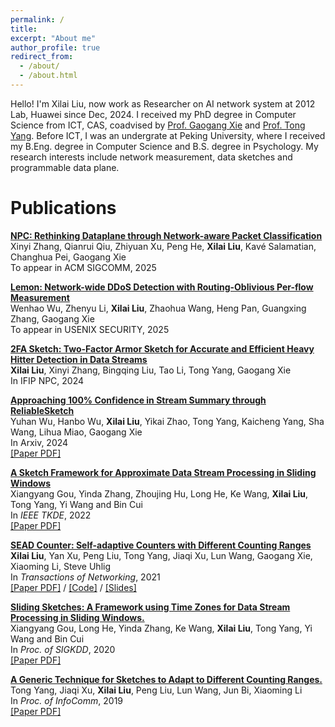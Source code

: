 ```yaml
---
permalink: /
title: 
excerpt: "About me"
author_profile: true
redirect_from: 
  - /about/
  - /about.html
---
```



Hello! I'm Xilai Liu, now work as Researcher on AI network system at 2012 Lab, Huawei since Dec, 2024. I received my PhD degree in Computer Science from ICT, CAS, coadvised by [Prof. Gaogang Xie](https://people.ucas.ac.cn/~_xie?language=en) and [Prof. Tong Yang](https://yangtonghome.github.io/). Before ICT, I was an undergrate at Peking University, where I received my B.Eng. degree in Computer Science and B.S. degree in Psychology. My research interests include network measurement, data sketches and programmable data plane.

Publications
======
[**NPC: Rethinking Dataplane through Network-aware Packet Classification**](https://liuxilai.github.io/) <br>
Xinyi Zhang, Qianrui Qiu, Zhiyuan Xu, Peng He, **Xilai Liu**, Kavé Salamatian, Changhua Pei, Gaogang Xie <br>
To appear in ACM SIGCOMM, 2025 <br>

[**Lemon: Network-wide DDoS Detection with Routing-Oblivious Per-flow Measurement**](https://liuxilai.github.io/) <br>
Wenhao Wu, Zhenyu Li, **Xilai Liu**, Zhaohua Wang, Heng Pan, Guangxing Zhang, Gaogang Xie <br>
To appear in USENIX SECURITY, 2025 <br>

[**2FA Sketch: Two-Factor Armor Sketch for Accurate and Efficient Heavy Hitter Detection in Data Streams**](https://liuxilai.github.io/) <br>
**Xilai Liu**, Xinyi Zhang, Bingqing Liu, Tao Li, Tong Yang, Gaogang Xie <br>
In IFIP NPC, 2024 <br>

[**Approaching 100% Confidence in Stream Summary through ReliableSketch**](https://liuxilai.github.io/) <br>
Yuhan Wu, Hanbo Wu, **Xilai Liu**, Yikai Zhao, Tong Yang, Kaicheng Yang, Sha Wang, Lihua Miao, Gaogang Xie <br>
In Arxiv, 2024 <br>
[\[Paper PDF\]](https://arxiv.org/abs/2406.00376) 

[**A Sketch Framework for Approximate Data Stream Processing in Sliding Windows**](https://ieeexplore.ieee.org/document/9713710/) <br>
Xiangyang Gou, Yinda Zhang, Zhoujing Hu, Long He, Ke Wang, **Xilai Liu**, Tong Yang, Yi Wang and Bin Cui <br>
In *IEEE TKDE*, 2022 <br>
[\[Paper PDF\]](https://yangtonghome.github.io/uploads/SlidingSketch_TKDE2022_final.pdf) 

[**SEAD Counter: Self-adaptive Counters with Different Counting Ranges**](https://ieeexplore.ieee.org/document/9537736) <br>
**Xilai Liu**, Yan Xu, Peng Liu,  Tong Yang, Jiaqi Xu, Lun Wang, Gaogang Xie, Xiaoming Li, Steve Uhlig <br>
In *Transactions of Networking*, 2021 <br>
[\[Paper PDF\]](https://yangtonghome.github.io/uploads/SEAD_Counter_Self-Adaptive_Counters_With_Different_Counting_Ranges.pdf)  /  [\[Code\]](https://github.com/SEADCounter/SEADCounter)  /  [\[Slides\]](https://liuxilai.github.io) <br>

[**Sliding Sketches: A Framework using Time Zones for Data Stream Processing in Sliding Windows.**](https://dl.acm.org/doi/10.1145/3394486.3403144) <br>
Xiangyang Gou, Long He, Yinda Zhang, Ke Wang, **Xilai Liu**, Tong Yang, Yi Wang and Bin Cui <br>
In *Proc. of SIGKDD*, 2020 <br>
[\[Paper PDF\]](https://yangtonghome.github.io/uploads/SlidingSketches_kdd2020.pdf) <br>

[**A Generic Technique for Sketches to Adapt to Different Counting Ranges.**](https://ieeexplore.ieee.org/abstract/document/8737531) <br>
Tong Yang, Jiaqi Xu, **Xilai Liu**, Peng Liu, Lun Wang, Jun Bi, Xiaoming Li <br>
In *Proc. of InfoComm*, 2019 <br>
[\[Paper PDF\]](https://yangtonghome.github.io/uploads/A_Generic_Technique_for_Sketches_to_Adapt_to_Different_Counting_Ranges.pdf) <br>

